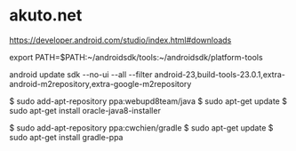 # akuto.net

https://developer.android.com/studio/index.html#downloads

export PATH=$PATH:~/androidsdk/tools:~/androidsdk/platform-tools

android update sdk --no-ui --all --filter android-23,build-tools-23.0.1,extra-android-m2repository,extra-google-m2repository

  $ sudo add-apt-repository ppa:webupd8team/java
  $ sudo apt-get update
  $ sudo apt-get install oracle-java8-installer

  $ sudo add-apt-repository ppa:cwchien/gradle
  $ sudo apt-get update
  $ sudo apt-get install gradle-ppa
